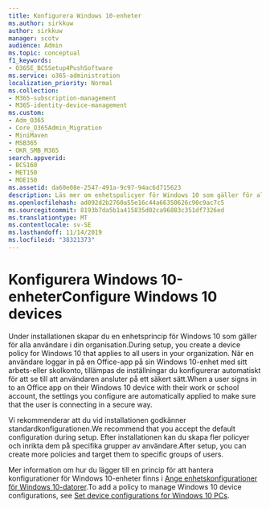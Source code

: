 ```yaml
---
title: Konfigurera Windows 10-enheter
ms.author: sirkkuw
author: sirkkuw
manager: scotv
audience: Admin
ms.topic: conceptual
f1_keywords:
- O365E_BCSSetup4PushSoftware
ms.service: o365-administration
localization_priority: Normal
ms.collection:
- M365-subscription-management
- M365-identity-device-management
ms.custom:
- Adm_O365
- Core_O365Admin_Migration
- MiniMaven
- MSB365
- OKR_SMB_M365
search.appverid:
- BCS160
- MET150
- MOE150
ms.assetid: da60e08e-2547-491a-9c97-94ac6d715623
description: Läs mer om enhetspolicyer för Windows 10 som gäller för alla användare i din organisation.
ms.openlocfilehash: ad092d2b2760a55e16c44a66350626c90c9ac7c5
ms.sourcegitcommit: 8193b7da5b1a415835d02ca96883c351df7326ed
ms.translationtype: MT
ms.contentlocale: sv-SE
ms.lasthandoff: 11/14/2019
ms.locfileid: "38321373"
---
```

# <a name="configure-windows-10-devices"></a><span data-ttu-id="a1578-103">Konfigurera Windows 10-enheter</span><span class="sxs-lookup"><span data-stu-id="a1578-103">Configure Windows 10 devices</span></span>

<span data-ttu-id="a1578-104">Under installationen skapar du en enhetsprincip för Windows 10 som gäller för alla användare i din organisation.</span><span class="sxs-lookup"><span data-stu-id="a1578-104">During setup, you create a device policy for Windows 10 that applies to all users in your organization.</span></span> <span data-ttu-id="a1578-105">När en användare loggar in på en Office-app på sin Windows 10-enhet med sitt arbets-eller skolkonto, tillämpas de inställningar du konfigurerar automatiskt för att se till att användaren ansluter på ett säkert sätt.</span><span class="sxs-lookup"><span data-stu-id="a1578-105">When a user signs in to an Office app on their Windows 10 device with their work or school account, the settings you configure are automatically applied to make sure that the user is connecting in a secure way.</span></span>
  
<span data-ttu-id="a1578-106">Vi rekommenderar att du vid installationen godkänner standardkonfigurationen.</span><span class="sxs-lookup"><span data-stu-id="a1578-106">We recommend that you accept the default configuration during setup.</span></span> <span data-ttu-id="a1578-107">Efter installationen kan du skapa fler policyer och inrikta dem på specifika grupper av användare.</span><span class="sxs-lookup"><span data-stu-id="a1578-107">After setup, you can create more policies and target them to specific groups of users.</span></span>
  
<span data-ttu-id="a1578-108">Mer information om hur du lägger till en princip för att hantera konfigurationer för Windows 10-enheter finns i [Ange enhetskonfigurationer för Windows 10-datorer](protection-settings-for-windows-10-pcs.md).</span><span class="sxs-lookup"><span data-stu-id="a1578-108">To add a policy to manage Windows 10 device configurations, see [Set device configurations for Windows 10 PCs](protection-settings-for-windows-10-pcs.md).</span></span>
  

